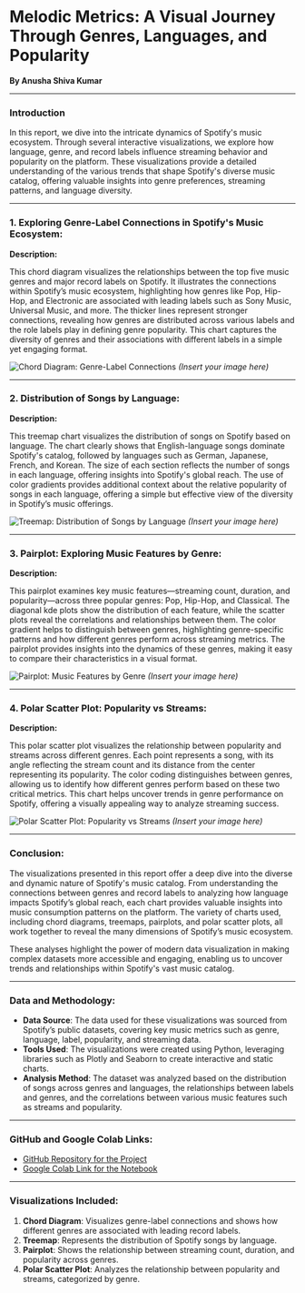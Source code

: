 
# **Melodic Metrics: A Visual Journey Through Genres, Languages, and Popularity**

**By Anusha Shiva Kumar**

---

### **Introduction**

In this report, we dive into the intricate dynamics of Spotify's music ecosystem. Through several interactive visualizations, we explore how language, genre, and record labels influence streaming behavior and popularity on the platform. These visualizations provide a detailed understanding of the various trends that shape Spotify's diverse music catalog, offering valuable insights into genre preferences, streaming patterns, and language diversity.

---

### **1. Exploring Genre-Label Connections in Spotify's Music Ecosystem:**

**Description:**

This chord diagram visualizes the relationships between the top five music genres and major record labels on Spotify. It illustrates the connections within Spotify’s music ecosystem, highlighting how genres like Pop, Hip-Hop, and Electronic are associated with leading labels such as Sony Music, Universal Music, and more. The thicker lines represent stronger connections, revealing how genres are distributed across various labels and the role labels play in defining genre popularity. This chart captures the diversity of genres and their associations with different labels in a simple yet engaging format.

![Chord Diagram: Genre-Label Connections](file-path)  *(Insert your image here)*

---

### **2. Distribution of Songs by Language:**

**Description:**

This treemap chart visualizes the distribution of songs on Spotify based on language. The chart clearly shows that English-language songs dominate Spotify's catalog, followed by languages such as German, Japanese, French, and Korean. The size of each section reflects the number of songs in each language, offering insights into Spotify's global reach. The use of color gradients provides additional context about the relative popularity of songs in each language, offering a simple but effective view of the diversity in Spotify’s music offerings.

![Treemap: Distribution of Songs by Language](file-path)  *(Insert your image here)*

---

### **3. Pairplot: Exploring Music Features by Genre:**

**Description:**

This pairplot examines key music features—streaming count, duration, and popularity—across three popular genres: Pop, Hip-Hop, and Classical. The diagonal kde plots show the distribution of each feature, while the scatter plots reveal the correlations and relationships between them. The color gradient helps to distinguish between genres, highlighting genre-specific patterns and how different genres perform across streaming metrics. The pairplot provides insights into the dynamics of these genres, making it easy to compare their characteristics in a visual format.

![Pairplot: Music Features by Genre](file-path)  *(Insert your image here)*

---

### **4. Polar Scatter Plot: Popularity vs Streams:**

**Description:**

This polar scatter plot visualizes the relationship between popularity and streams across different genres. Each point represents a song, with its angle reflecting the stream count and its distance from the center representing its popularity. The color coding distinguishes between genres, allowing us to identify how different genres perform based on these two critical metrics. This chart helps uncover trends in genre performance on Spotify, offering a visually appealing way to analyze streaming success.

![Polar Scatter Plot: Popularity vs Streams](file-path)  *(Insert your image here)*

---

### **Conclusion:**

The visualizations presented in this report offer a deep dive into the diverse and dynamic nature of Spotify's music catalog. From understanding the connections between genres and record labels to analyzing how language impacts Spotify’s global reach, each chart provides valuable insights into music consumption patterns on the platform. The variety of charts used, including chord diagrams, treemaps, pairplots, and polar scatter plots, all work together to reveal the many dimensions of Spotify’s music ecosystem.

These analyses highlight the power of modern data visualization in making complex datasets more accessible and engaging, enabling us to uncover trends and relationships within Spotify's vast music catalog.

---

### **Data and Methodology:**

- **Data Source**: The data used for these visualizations was sourced from Spotify’s public datasets, covering key music metrics such as genre, language, label, popularity, and streaming data.
- **Tools Used**: The visualizations were created using Python, leveraging libraries such as Plotly and Seaborn to create interactive and static charts.
- **Analysis Method**: The dataset was analyzed based on the distribution of songs across genres and languages, the relationships between labels and genres, and the correlations between various music features such as streams and popularity.

---

### **GitHub and Google Colab Links:**

- [GitHub Repository for the Project](GitHub-link)
- [Google Colab Link for the Notebook](Google-Colab-link)

---

### **Visualizations Included:**
1. **Chord Diagram**: Visualizes genre-label connections and shows how different genres are associated with leading record labels.
2. **Treemap**: Represents the distribution of Spotify songs by language.
3. **Pairplot**: Shows the relationship between streaming count, duration, and popularity across genres.
4. **Polar Scatter Plot**: Analyzes the relationship between popularity and streams, categorized by genre.
